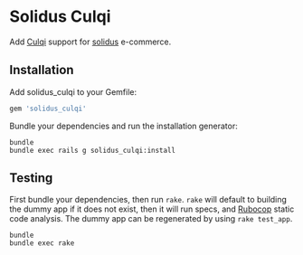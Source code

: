 Solidus Culqi
=============

Add [Culqi](https://www.culqi.com/) support for [solidus](https://solidus.io/) e-commerce.

Installation
------------

Add solidus_culqi to your Gemfile:

```ruby
gem 'solidus_culqi'
```

Bundle your dependencies and run the installation generator:

```shell
bundle
bundle exec rails g solidus_culqi:install
```

Testing
-------

First bundle your dependencies, then run `rake`. `rake` will default to building the dummy app if it does not exist, then it will run specs, and [Rubocop](https://github.com/bbatsov/rubocop) static code analysis. The dummy app can be regenerated by using `rake test_app`.

```shell
bundle
bundle exec rake
```
